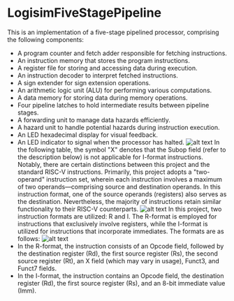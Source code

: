 # LogisimFiveStagePipeline
This is an implementation of a five-stage pipelined processor, comprising the following components:
- A program counter and fetch adder responsible for fetching instructions.
- An instruction memory that stores the program instructions.
- A register file for storing and accessing data during execution.
- An instruction decoder to interpret fetched instructions.
- A sign extender for sign extension operations.
- An arithmetic logic unit (ALU) for performing various computations.
- A data memory for storing data during memory operations.
- Four pipeline latches to hold intermediate results between pipeline stages.
- A forwarding unit to manage data hazards efficiently.
- A hazard unit to handle potential hazards during instruction execution.
- An LED hexadecimal display for visual feedback.
- An LED indicator to signal when the processor has halted.
![alt text](https://github.com/yinhaoqian/LogisimFiveStagePipeline/blob/main/pictures/Main%20Interface.PNG)
In the following table, the symbol "X" denotes that the Subop field (refer to the description below) is not applicable for I-format instructions. Notably, there are certain distinctions between this project and the standard RISC-V instructions. Primarily, this project adopts a "two-operand" instruction set, wherein each instruction involves a maximum of two operands—comprising source and destination operands. In this instruction format, one of the source operands (registers) also serves as the destination. Nevertheless, the majority of instructions retain similar functionality to their RISC-V counterparts.
![alt text](https://github.com/yinhaoqian/LogisimFiveStagePipeline/blob/main/pictures/Instruction%20Set.PNG)
In this project, two instruction formats are utilized: R and I. The R-format is employed for instructions that exclusively involve registers, while the I-format is utilized for instructions that incorporate immediates. The formats are as follows:
![alt text](https://github.com/yinhaoqian/LogisimFiveStagePipeline/blob/main/pictures/Format.PNG)
- In the R-format, the instruction consists of an Opcode field, followed by the destination register (Rd), the first source register (Rs), the second source register (Rt), an X field (which may vary in usage), Funct3, and Funct7 fields.
- In the I-format, the instruction contains an Opcode field, the destination register (Rd), the first source register (Rs), and an 8-bit immediate value (Imm).

